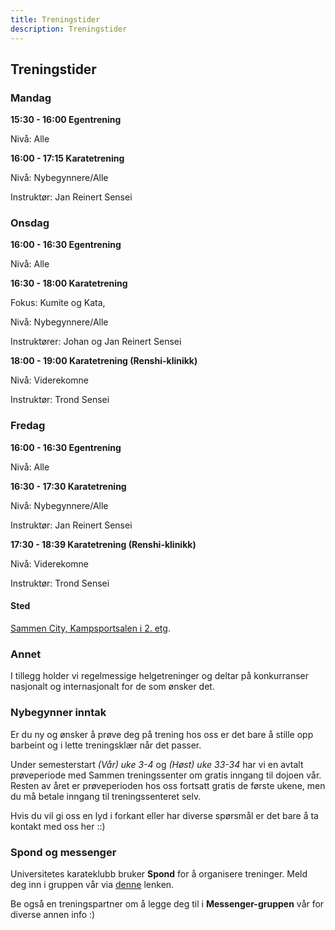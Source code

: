 ```yaml
---
title: Treningstider
description: Treningstider
---
```


## Treningstider

### Mandag

**15:30 - 16:00 Egentrening**

Nivå: Alle

**16:00 - 17:15 Karatetrening**

Nivå: Nybegynnere/Alle

Instruktør: Jan Reinert Sensei



### Onsdag

**16:00 - 16:30 Egentrening**

Nivå: Alle

**16:30 - 18:00 Karatetrening**

Fokus: Kumite og Kata, 

Nivå: Nybegynnere/Alle

Instruktører: Johan og Jan Reinert Sensei

**18:00 - 19:00 Karatetrening (Renshi-klinikk)**

Nivå: Viderekomne

Instruktør: Trond Sensei



### Fredag

**16:00 - 16:30 Egentrening**

Nivå: Alle

**16:30 - 17:30 Karatetrening**

Nivå: Nybegynnere/Alle

Instruktør: Jan Reinert Sensei

**17:30 - 18:39 Karatetrening (Renshi-klinikk)**

Nivå: Viderekomne

Instruktør: Trond Sensei


#### Sted

[Sammen City, Kampsportsalen i 2. etg](https://goo.gl/maps/fkrWwZBLDuvxmTo7A).


### Annet

I tillegg holder vi regelmessige helgetreninger og deltar på konkurranser nasjonalt og internasjonalt for de som ønsker det.

### Nybegynner inntak

Er du ny og ønsker å prøve deg på trening hos oss er det bare å stille opp barbeint og i lette treningsklær når det passer.

Under semesterstart _(Vår) uke 3-4_ og _(Høst) uke 33-34_ har vi en avtalt prøveperiode med Sammen treningssenter om gratis inngang til dojoen vår. Resten av året er prøveperioden hos oss fortsatt gratis de første ukene, men du må betale inngang til treningssenteret selv.


Hvis du vil gi oss en lyd i forkant eller har diverse spørsmål er det bare å ta kontakt med oss her ::)

### Spond og messenger

Universitetes karateklubb bruker **Spond** for å organisere treninger. Meld deg inn i gruppen vår via [denne](https://group.spond.com/HCHEC) lenken.

Be også en treningspartner om å legge deg til i **Messenger-gruppen** vår for diverse annen info :)
